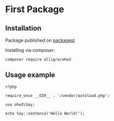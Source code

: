 # First Package

## Installation
Package published on [packagest](https://packagist.org/)

Installing via composer:
```
composer require alligro/ohw3
```

## Usage example

```
<?php

require_once __DIR__ . '/vendor/autoload.php';

use ohw3\Say;

echo Say::sentence('Hello World!');

```